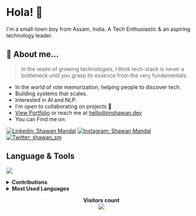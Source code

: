  # Hola! :wave:
I'm a small-town boy from Assam, India. A Tech Enthusiastic & an aspiring technology leader.
 
 ## 💁 About me...
> In the realm of growing technologies, I think tech-stack is never a bottleneck until you grasp its essence from the very fundamentals.

* In the world of rote memorization, helping people to discover tech.
* Building systems that scales.
* Interested in AI and NLP.
* I'm open to collaborating on projects :open_hands:
* <a href="https://www.imshawan.dev/" target="_blank">View Portfolio</a> or reach me at <a href="mailto:hello@imshawan.dev">hello@imshawan.dev</a>
* You can Find me on:

[![Linkedin: Shawan Mandal](https://img.shields.io/badge/-Shawan%20Mandal-blue?style=flat-square&logo=Linkedin&logoColor=white&link=https://www.linkedin.com/in/shawan-mandal)](https://www.linkedin.com/in/shawan-mandal)
[![Instagram: Shawan Mandal](https://img.shields.io/badge/-Shawan%20Mandal-red?style=flat-square&logo=Instagram&logoColor=white&link=https://www.instagram.com/shawan_sm)](https://www.instagram.com/shawan_sm)
[![Twitter: shawan_sm](https://img.shields.io/twitter/follow/shawan_sm?style=social)](https://twitter.com/shawan_sm)


## Language & Tools

<p>
  <a href="https://skillicons.dev">
    <img src="https://skillicons.dev/icons?i=js,ts,py,jquery,git,nodejs,express,mongodb,react,kafka,aws,nginx,postman,selenium" />
  </a>
</p>

 
<details>
  <summary><b>Contributions</b></summary>
    <br/>
    <div><img src="https://github-readme-activity-graph.vercel.app/graph?username=imshawan&theme=synthwave-84" width="100%"/></div>
</details>

<details>
  <summary><b>Most Used Languages</b></summary>
    <br/>
    <div><img src="https://github-readme-stats.vercel.app/api/top-langs/?username=imshawan&theme=blue-green"/></div>
</details>
 
<p align="center"> 
  <b>Visitors count</b><br>
  <img src="https://profile-counter.glitch.me/imshawan/count.svg">
</p>
<!--
<p align="center">
<img src="https://github-readme-streak-stats.herokuapp.com/?user=imshawan" alt="Shawan Mandal"/>
 </p>
-->
